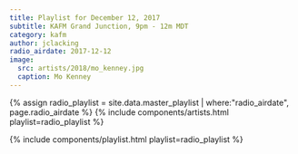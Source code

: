 ```yaml
---
title: Playlist for December 12, 2017
subtitle: KAFM Grand Junction, 9pm - 12m MDT
category: kafm
author: jclacking
radio_airdate: 2017-12-12
image:
  src: artists/2018/mo_kenney.jpg
  caption: Mo Kenney
---
```

{% assign radio_playlist = site.data.master_playlist | where:"radio_airdate", page.radio_airdate %}
{% include components/artists.html playlist=radio_playlist %}
<!--more-->
{% include components/playlist.html playlist=radio_playlist %}
